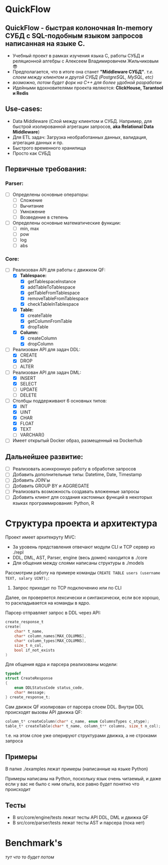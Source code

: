 # QuickFlow
## **QuickFlow** - быстрая колоночная In-memory СУБД с SQL-подобным языком запросов написанная на языке C. 
- Учебный проект в рамках изучения языка C, работы СУБД и реляционной алгебры с Алексеем Владимировичем Жильчиковым 😎
- Предполагается, что в итоге она станет __"Middleware СУБД"__. _т.е. слоем между клиентом и другой СУБД (PostgreSQL, MySQL, etc)_
- _возможно, потом будет форк на C++ для более удобной разработки_
- Идейными вдохновителями проекта являются: __ClickHouse, Tarantool и Redis__

## Use-cases:
- Data Middleware (Слой между клиентом и СУБД. Например, для быстрой изолированной агрегации запросов, __aka Relational Data Middleware__)
- Для ETL задач: Загрузка необработанных данных, валидация, агрегация данных и пр.
- Быстрого временного хранилища
- Просто как СУБД

## Первичные требования: 
### Parser:
- [ ] Определены основные операторы:
   - [ ] Сложение
   - [ ] Вычитание
   - [ ] Умножение
   - [ ] Возведение в степень
- [ ] Определены основные математические функции:
   - [ ] min, max
   - [ ] pow
   - [ ] log
   - [ ] abs

### Core:
- [ ] Реализован API для работы с движком QF:
   - [x] **Tablespace:**
      + [x] getTablespaceInstance
      + [x] addTableToTablespace
      + [x] getTableFromTablespace
      + [x] removeTableFromTablespace
      + [x] checkTableInTablespace
   - [x] **Table:**
      + [x] createTable
      + [x] getColumnFromTable
      + [x] dropTable  
   - [x] **Column:**
      + [x] createColumn
      + [x] dropColumn  
- [ ] Реализован API для задач DDL:
   - [x] CREATE
   - [x] DROP
   - [ ] ALTER
- [ ] Реализован API для задач DML:
   - [x] INSERT
   - [x] SELECT 
   - [ ] UPDATE 
   - [ ] DELETE
- [ ] Столбцы поддерживают 6 основных типов:
   - [x] INT
   - [x] UINT
   - [x] CHAR
   - [x] FLOAT
   - [x] TEXT
   - [ ] VARCHAR()
- [ ] Имеет открытый Docker образ, размещенный на Dockerhub 

## Дальнейшее развитие:
- [ ] Реализовать асинхронную работу в обработке запросов
- [ ] Добавить дополнительные типы: Datetime, Date, Timestamp 
- [ ] Добавить JOIN'ы
- [ ] Добавить GROUP BY и AGGREGATE 
- [ ] Реализовать возможность создавать вложенные запросы
- [ ] Добавить клиент для создания кастомных функций в некоторых языках программирования: Python, R

# Структура проекта и архитектура
Проект имеет архитекруту MVC:
- За уровень представления отвечают модули CLI и TCP сервер из ./repl
- DDL, DML, AST, Parser, engine (весь домен) находится в ./core
- Для общения между слоями написаны структуры в ./models

Рассмотрим работу на примере команды `CREATE TABLE users (username TEXT, salary UINT);`:

1. Запрос приходит по TCP подключению или по CLI

Далее, он проверяется лексически и синтаксически, если все хорошо, то раскладывается на команды в ядро.

Парсер отправляет запрос в DDL через API:
```C
create_response_t 
create(
    char* t_name,
    char* column_names[MAX_COLUMNS], 
    char* column_types[MAX_COLUMNS],
    size_t n_col,
    bool if_not_exists
)
```

Для общения ядра и парсера реализованы модели:

```C
typedef
struct CreateResponse
{
    enum DDLStatusCode status_code,
    char* message;
} create_response_t;
```
Сам движок QF изолирован от парсера слоем DDL. Внутри DDL происходят вызовы API движка QF:

```C
column_t* createColumn(char* c_name, enum ColumnsTypes c_stype);
table_t* createTable(char* t_name, column_t** columns, size_t n_col);
```

т.е. на этом слое уже оперируют структурами движка, а не строками запроса

## Примеры
В папке ./examples лежат примеры (написанные на языке Python)

Примеры написаны на Python, поскольку язык очень читаемый, и даже если у вас не было с ним опыта, все равно будет понятно что происходит

## Тесты
- В src/core/engine/tests лежат тесты API DDL, DML и движка QF
- В src/core/parser/tests лежат тесты AST и парсера (пока нет)

# Benchmark's
_тут что то будет потом_
